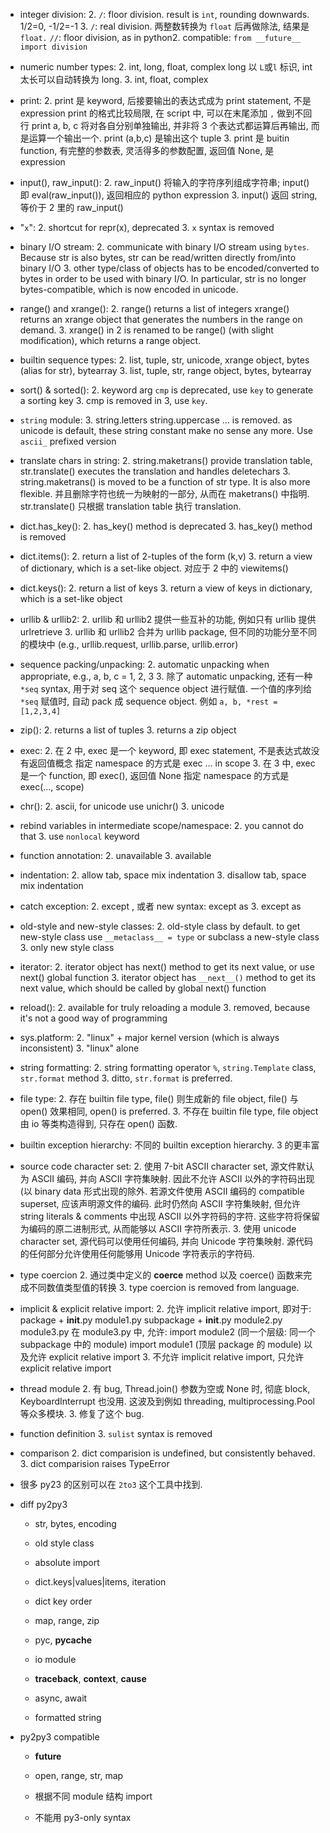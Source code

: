 - integer division:
    2. `/`: floor division. result is `int`, rounding downwards.
       1/2=0, -1/2=-1
    3. `/`: real division. 两整数转换为 `float` 后再做除法, 结果是 `float.`
       `//`: floor division, as in python2.
    compatible: `from __future__ import division`

- numeric number types:
    2. int, long, float, complex
       long 以 `L`或`l` 标识, int 太长可以自动转换为 long.
    3. int, float, complex

- print:
    2. print 是 keyword, 后接要输出的表达式成为 print statement, 不是 expression
       print 的格式比较局限, 在 script 中, 可以在末尾添加 `,` 做到不回行
       print a, b, c 将对各自分别单独输出, 并非将 3 个表达式都运算后再输出, 而是运算一个输出一个.
       print (a,b,c) 是输出这个 tuple
    3. print 是 buitin function, 有完整的参数表, 灵活得多的参数配置, 返回值 None, 是 expression

- input(), raw_input():
    2. raw_input() 将输入的字符序列组成字符串; input() 即 eval(raw_input()), 返回相应的 python expression
    3. input() 返回 string, 等价于 2 里的 raw_input()

- "`x`":
    2. shortcut for repr(x), deprecated
    3. `x` syntax is removed

- binary I/O stream:
    2. communicate with binary I/O stream using `bytes`. Because str is also bytes, str can be read/written directly from/into binary I/O
    3. other type/class of objects has to be encoded/converted to bytes in order to be used with binary I/O. In particular, str is no longer bytes-compatible, which is now encoded in unicode.

- range() and xrange():
    2. range() returns a list of integers
       xrange() returns an xrange object that generates the numbers in the range on demand.
    3. xrange() in 2 is renamed to be range() (with slight modification), which returns a range object.

- builtin sequence types:
    2. list, tuple, str, unicode, xrange object, bytes (alias for str), bytearray
    3. list, tuple, str, range object, bytes, bytearray

- sort() & sorted():
    2. keyword arg `cmp` is deprecated, use `key` to generate a sorting key
    3. cmp is removed in 3, use `key`.

- `string` module:
    3. string.letters string.uppercase ... is removed. as unicode is default, these string constant make no sense any more. Use `ascii_` prefixed version

- translate chars in string:
    2. string.maketrans() provide translation table, str.translate() executes the translation and handles deletechars
    3. string.maketrans() is moved to be a function of str type. It is also more flexible. 并且删除字符也统一为映射的一部分, 从而在 maketrans() 中指明. str.translate() 只根据 translation table 执行 translation.


- dict.has_key():
    2. has_key() method is deprecated
    3. has_key() method is removed

- dict.items():
    2. return a list of 2-tuples of the form (k,v)
    3. return a view of dictionary, which is a set-like object. 对应于 2 中的 viewitems()

- dict.keys():
    2. return a list of keys
    3. return a view of keys in dictionary, which is a set-like object

- urllib & urllib2:
    2. urllib 和 urllib2 提供一些互补的功能, 例如只有 urllib 提供 urlretrieve
    3. urllib 和 urllib2 合并为 urllib package, 但不同的功能分至不同的模块中 (e.g., urllib.request, urllib.parse, urllib.error)

- sequence packing/unpacking:
    2. automatic unpacking when appropriate, e.g., a, b, c = 1, 2, 3
    3. 除了 automatic unpacking, 还有一种 `*seq` syntax, 用于对 seq 这个 sequence object 进行赋值. 一个值的序列给 `*seq` 赋值时, 自动 pack 成 sequence object. 例如 `a, b, *rest = [1,2,3,4]`

- zip():
    2. returns a list of tuples
    3. returns a zip object

- exec:
    2. 在 2 中, exec 是一个 keyword, 即 exec statement, 不是表达式故没有返回值概念
       指定 namespace 的方式是 exec ... in scope
    3. 在 3 中, exec 是一个 function, 即 exec(), 返回值 None
       指定 namespace 的方式是 exec(..., scope)

- chr():
    2. ascii, for unicode use unichr()
    3. unicode

- rebind variables in intermediate scope/namespace:
    2. you cannot do that
    3. use `nonlocal` keyword

- function annotation:
    2. unavailable
    3. available

- indentation:
    2. allow tab, space mix indentation
    3. disallow tab, space mix indentation

- catch exception:
    2. except <exception>, <ref> 或者 new syntax: except <exception> as <ref>
    3. except <exception> as <ref>

- old-style and new-style classes:
    2. old-style class by default. to get new-style class use `__metaclass__ = type` or subclass a new-style class
    3. only new style class

- iterator:
    2. iterator object has next() method to get its next value, or use next() global function
    3. iterator object has `__next__()` method to get its next value, which should be called by global next() function

- reload():
    2. available for truly reloading a module
    3. removed, because it's not a good way of programming

- sys.platform:
    2. "linux" + major kernel version (which is always inconsistent)
    3. "linux" alone

- string formatting:
    2. string formatting operator `%`, `string.Template` class, `str.format` method
    3. ditto, `str.format` is preferred.

- file type:
    2. 存在 builtin file type, file() 则生成新的 file object, file() 与 open() 效果相同, open() is preferred.
    3. 不存在 builtin file type, file object 由 io 等类构造得到, 只存在 open() 函数.

- builtin exception hierarchy:
    不同的 builtin exception hierarchy. 3 的更丰富

- source code character set:
    2. 使用 7-bit ASCII character set, 源文件默认为 ASCII 编码, 并向 ASCII 字符集映射. 因此不允许 ASCII 以外的字符码出现 (以 binary data 形式出现的除外. 若源文件使用 ASCII 编码的 compatible superset, 应该声明源文件的编码. 此时仍然向 ASCII 字符集映射, 但允许 string literals & comments 中出现 ASCII 以外字符码的字符. 这些字符将保留为编码的原二进制形式, 从而能够以 ASCII 字符所表示.
    3. 使用 unicode character set, 源代码可以使用任何编码, 并向 Unicode 字符集映射. 源代码的任何部分允许使用任何能够用 Unicode 字符表示的字符码.

- type coercion
    2. 通过类中定义的 __coerce__ method 以及 coerce() 函数来完成不同数值类型值的转换
    3. type coercion is removed from language.

- implicit & explicit relative import:
    2. 允许 implicit relative import, 即对于:
        package +
            __init__.py
            module1.py
            subpackage +
                __init__.py
                module2.py
                module3.py
        在 module3.py 中, 允许:
            import module2 (同一个层级: 同一个 subpackage 中的 module)
            import module1 (顶层 package 的 module)
       以及允许 explicit relative import
    3. 不允许 implicit relative import, 只允许 explicit relative import

- thread module
    2. 有 bug, Thread.join() 参数为空或 None 时, 彻底 block, KeyboardInterrupt 也没用. 这波及到例如 threading, multiprocessing.Pool 等众多模块.
    3. 修复了这个 bug.
- function definition
    3. `sulist` syntax is removed
- comparison
    2. dict comparision is undefined, but consistently behaved.
    3. dict comparision raises TypeError
- 很多 py23 的区别可以在 `2to3` 这个工具中找到.

- diff py2py3

  * str, bytes, encoding

  * old style class

  * absolute import

  * dict.keys|values|items, iteration

  * dict key order

  * map, range, zip

  * pyc, __pycache__

  * io module

  * __traceback__, __context__, __cause__

  * async, await

  * formatted string

- py2py3 compatible

  * __future__

  * open, range, str, map

  * 根据不同 module 结构 import

  * 不能用 py3-only syntax
